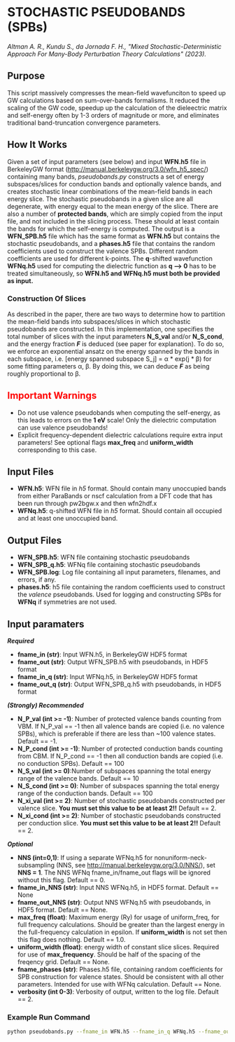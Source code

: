 # STOCHASTIC PSEUDOBANDS (SPBs) 

*Altman A. R., Kundu S., da Jornada F. H., "Mixed Stochastic-Deterministic Approach For Many-Body Perturbation Theory Calculations" (2023).*

## **Purpose**

This script massively compresses the mean-field wavefunciton to speed up GW calculations based on sum-over-bands formalisms. It reduced the scaling of the GW code, speedup up the calculation of the dieleectric matrix and self-energy often by 1-3 orders of magnitude or more, and eliminates traditional band-truncation convergence parameters. 

## **How It Works**

Given a set of input parameters (see below) and input **WFN.h5** file in BerkeleyGW format (http://manual.berkeleygw.org/3.0/wfn_h5_spec/) containing many bands, *pseudobands.py* constructs a set of energy subspaces/slices for conduction bands and optionally valence bands, and creates stochastic linear combinations of the mean-field bands in each energy slice. The stochastic pseudobands in a given slice are all degenerate, with energy equal to the mean energy of the slice. There are also a number of **protected bands**, which are simply copied from the input file, and not included in the slicing process. These should at least contain the bands for which the self-energy is computed. The output is a **WFN_SPB.h5** file which has the same format as **WFN.h5** but contains the stochastic pseudobands, and a **phases.h5** file that contains the random coefficients used to construct the valence SPBs. Different random coefficients are used for different k-points. The **q**-shifted wavefunction **WFNq.h5** used for computing the dielectric function as **q --> 0** has to be treated simultaneously, so **WFN.h5 and WFNq.h5 must both be provided as input.**

### **Construction Of Slices**
As described in the paper, there are two ways to determine how to partition the mean-field bands into subspaces/slices in which stochastic pseudobands are constructed. In this implementation, one specifies the total number of slices with the input parameters **N_S_val** and/or **N_S_cond**, and the energy fraction ***F*** is deduced (see paper for explanation). To do so, we enforce an exponential ansatz on the energy spanned by the bands in each subspace, i.e. [energy spanned subspace S_j] = α * exp(j * β) for some fitting parameters α, β. By doing this, we can deduce ***F*** as being roughly proportional to β.

## <span style="color:red">**Important Warnings**</span>
- Do not use valence pseudobands when computing the self-energy, as this leads to errors on the **1 eV** scale! Only the dielectric computation can use valence pseudobands!
- Explicit frequency-dependent dielectric calculations require extra input parameters! See optional flags **max_freq** and **uniform_width** corresponding to this case.


## **Input Files**
- **WFN.h5**: WFN file in *h5* format. Should contain many unoccupied bands from either ParaBands or nscf calculation from a DFT code that has been run through pw2bgw.x and then wfn2hdf.x
- **WFNq.h5**: q-shifted WFN file in *h5* format. Should contain all occupied and at least one unoccupied band.

## **Output Files**
- **WFN_SPB.h5**: WFN file containing stochastic pseudobands
- **WFN_SPB_q.h5**: WFNq file containing stochastic pseudobands
- **WFN_SPB.log**: Log file containing all input parameters, filenames, and errors, if any.
- **phases.h5**: h5 file containing the random coefficients used to construct the *valence* pseudobands. Used for logging and constructing SPBs for **WFNq** if symmetries are not used. 

## **Input paramaters**
***Required***
- **fname_in (str)**: Input WFN.h5, in BerkeleyGW HDF5 format
- **fname_out (str)**: Output WFN_SPB.h5 with pseudobands, in HDF5 format
- **fname_in_q (str)**: Input WFNq.h5, in BerkeleyGW HDF5 format
- **fname_out_q (str)**: Output WFN_SPB_q.h5 with pseudobands, in HDF5 format

***(Strongly) Recommended***
- **N_P_val (int >= -1)**: Number of protected valence bands counting from VBM. If N_P_val == -1 then all valence bands are copied (i.e. no valence SPBs), which is preferable if there are less than ~100 valence states. Default == -1.
- **N_P_cond (int >= -1)**: Number of protected conduction bands counting from CBM. If N_P_cond == -1 then all conduction bands are copied (i.e. no conduction SPBs). Default == 100
- **N_S_val (int >= 0)**:Number of subspaces spanning the total energy range of the valence bands. Default == 10
- **N_S_cond (int >= 0)**: Number of subspaces spanning the total energy range of the conduction bands. Default == 100
- **N_xi_val (int >= 2)**: Number of stochastic pseudobands constructed per valence slice. **You must set this value to be at least 2!!** Default == 2.
- **N_xi_cond (int >= 2)**: Number of stochastic pseudobands constructed per conduction slice. **You must set this value to be at least 2!!** Default == 2.

***Optional***
- **NNS (int=0,1)**: If using a separate WFNq.h5 for nonuniform-neck-subsampling (NNS, see http://manual.berkeleygw.org/3.0/NNS/), set **NNS = 1**. The NNS WFNq fname_in/fname_out flags will be ignored without this flag. Default == 0.
- **fname_in_NNS (str)**: Input NNS WFNq.h5, in HDF5 format. Default == None
- **fname_out_NNS (str)**: Output NNS WFNq.h5 with pseudobands, in HDF5 format. Default == None.
- **max_freq (float)**: Maximum energy (Ry) for usage of uniform_freq, for full frequency calculations. Should be greater than the largest energy in the full-frequency calculation in epsilon. If **uniform_width** is not set then this flag does nothing. Default == 1.0.
- **uniform_width (float)**: energy width of constant slice slices. Required for use of **max_frequency**. Should be half of the spacing of the freqency grid. Default == None.
- **fname_phases (str)**: Phases.h5 file, containing random coefficients for SPB construction for valence states. Should be consistent with all other parameters. Intended for use with WFNq calculation. Default == None.
- **verbosity (int 0-3)**: Verbosity of output, written to the log file. Default == 2.


### **Example Run Command**
```bash
python pseudobands.py --fname_in WFN.h5 --fname_in_q WFNq.h5 --fname_out WFN_SPB.h5 --fname_out_q WFN_SPB_q.h5 --N_P_val 10 --N_P_cond 10 --N_S_val 10 --N_S_cond 150 --N_xi_val 2 --N_xi_cond 2
```
